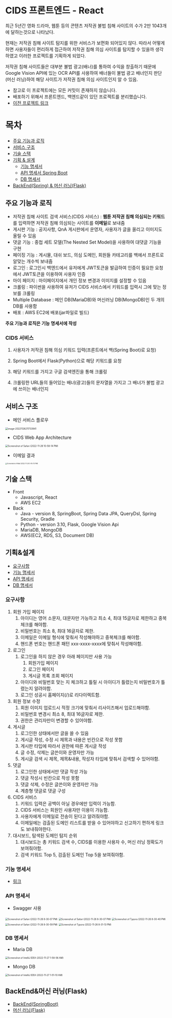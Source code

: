 # CIDS 프론트엔드 - React

최근 5년간 영화 드라마, 웹툰 등의 콘텐츠 저작권 불법 침해 사이트의 수가 2만 1043개에 달하는것으로 나타났다.

현재는 저작권 침해 사이트 탐지를 위한 서비스가 보편화 되어있지 않다. 따라서 어떻게 하면 사용자들이 편리하게 접근하여 저작권 침해 의심 사이트를 탐지할 수 있을까 생각하였고 이러한 프로젝트를 기획하게 되었다.

저작권 침해 사이트들은 대부분 불법 광고(배너)를 통하여 수익을 창출하기 때문에 Google Vision API에 있는 OCR API를 사용하여 배너들이 불법 광고 배너인지 판단(머신 러닝)하여 해당 사이트가 저작권 침해 의심 사이트인지 알 수 있음.



- 참고로 이 프로젝트에는 모든 커밋이 존재하지 않습니다.
- 배포하기 위해서 프론트엔드, 백엔드같이 있던 프로젝트를 분리했습니다.
- [이전 프로젝트 링크](https://github.com/jungwoo-0530/SpringBootApiServer)



# 목차

- [주요 기능과 로직](#주요-기능과-로직)
- [서비스 구조](#서비스-구조)
- [기술 스택](#기술-스택)
- [기획 & 설계](#기획-설계)
  - [기능 명세서](#기능-명세서)
  - [API 명세서 Spring Boot](#API-명세서-Spring-Boot)
  - [DB 명세서](#DB-명세서)
- [BackEnd(Spring) & 머신 러닝(Flask)](#BackEnd머신-러닝Flask) 



## 주요 기능과 로직

- 저작권 침해 사이트 검색 서비스(CIDS 서비스) : **웹툰 저작권 침해 의심되는 키워드**를 입력하면 저작권 침해 의심되는 사이트를 **이메일**로 보내줌
- 게시판 기능 : 공지사항, QnA 게시판에서 운영자, 사용자가 글을 올리고 이미지도 올릴 수 있음
- 댓글 기능 : 중첩 세트 모델(The Nested Set Model)을 사용하여 대댓글 기능을 구현
- 페이징 기능 : 게시물, 대쉬 보드, 의심 도메인, 회원들 카테고리를 백에서 프론트로 알맞는 개수씩 보내줌
- 로그인 : 로그인시 백엔드에서 유저에게 JWT토큰을 발급하여 인증이 필요한 요청에서 JWT토큰을 이용하여 사용자 인증
- 마이 페이지 : 마이페이지에서 개인 정보 변경과 이미지를 설정할 수 있음
- 크롤링 : 파이썬을 사용하여 유저가 CIDS 서비스에서 키워드를 입력시 그에 맞는 정보를 크롤링
- Multiple Database : 메인 DB(MariaDB)와 머신러닝 DB(MongoDB)인 두 개의 DB를 사용함
- 배포 : AWS EC2에 배포(jar파일로 빌드)



**주요 기능과 로직은 기능 명세서에 작성**

### CIDS 서비스

1. 사용자가 저작권 침해 의심 키워드 입력(프론트에서 백(Spring Boot)로 요청)

2. Spring Boot에서 Flask(Python)으로 해당 키워드를 요청
3. 해당 키워드를 가지고 구글 검색엔진을 통해 크롤링
4. 크롤링한 URL들의 들어있는 배너(광고)들의 문자열을 가지고 그 배너가 불법 광고에 쓰이는 배너인지 



## 서비스 구조

- 메인 서비스 플로우

<img src="img/image-20221126211733941.png" alt="image-20221126211733941" style="zoom:50%;" />





- CIDS Web App Architecture

<img src="img/Screenshot of Safari (2022-11-26 10-58-14 PM).png" alt="Screenshot of Safari (2022-11-26 10-58-14 PM)" style="zoom:50%;" />

- 이메일 결과

<img src="img/Screenshot of Mail (2022-11-26 9-16-15 PM).png" alt="Screenshot of Mail (2022-11-26 9-16-15 PM)" style="zoom: 33%;" />



## 기술 스택

- Front
  - Javascript, React
  - AWS EC2
- Back
  - Java - version 8, SpringBoot, Spring Data JPA, QueryDsl, Spring Security, Gradle
  - Python - version 3.10,  Flask, Google Vision Api
  - MariaDB, MongoDB
  - AWS(EC2, RDS, S3,  Document DB)

## 기획&설계

- [요구사항](#요구사항)
- [기능 명세서](https://github.com/jungwoo-0530/CIDS_Spring/blob/main/docs/기능%20명세서.md)
- [API 명세서](#API-명세서)
- [DB 명세서](#DB-명세서)

### 요구사항

1. 회원 가입 페이지
   1. 아이디는 영어 소문자, 대문자만 가능하고 최소 4, 최대 15글자로 제한하고 중복체크를 해야함.
   2. 비밀번호는 최소 8, 최대 16글자로 제한.
   3. 이메일은 이메일 형식에 맞춰서 작성해야하고 중복체크를 해야함.
   4. 핸드폰 번호는 핸드폰 패턴 xxx-xxxx-xxxx에 맞춰서 작성해야함.
2. 로그인
   1. 로그인을 하지 않은 경우 아래 페이지만 사용 가능
      1. 회원가입 페이지
      2. 로그인 페이지
      3. 게시글 목록 조회 페이지
   2. 아이디와 비밀번호 맞는 지 체크하고 틀릴 시 아이디가 틀렸는지 비밀번호가 틀렸는지 알려야함.
   3. 로그인 성공시 홈페이지(/)로 리다이렉트함.
3. 회원 정보 수정
   1. 회원 이미지 업로드시 적정 크기에 맞춰서 리사이즈해서 업로드해야함.
   2. 비밀번호 변경시 최소 8, 최대 16글자로 제한.
   3. 권한은 관리자만이 변경할 수 있어야함.
4. 게시글
   1. 로그인한 상태에서만 글을 쓸 수 있음
   2. 게시글 작성, 수정 시 제목과 내용은 빈칸으로 작성 못함
   3. 게시판 타입에 따라서 권한에 따른 게시글 작성
   4. 글 수정, 삭제는 글쓴이와 운영자만 가능
   5. 게시글 검색 시 제목, 제목&내용, 작성자 타입에 맞춰서 검색할 수 있어야함.
5. 댓글
   1. 로그인한 상태에서만 댓글 작성 가능
   2. 댓글 작성시 빈칸으로 작성 못함
   3. 댓글 삭제, 수정은 글쓴이와 운영자만 가능
   4. 계층형 댓글로 댓글 구성
6. CIDS 서비스
   1. 키워드 입력은 공백이 아닐 경우에만 입력이 가능함.
   2. CIDS 서비스는 회원인 사용자만 이용이 가능함.
   3. 사용자에게 이메일로 전송이 된다고 알려줘야함.
   4. 이메일에는 검출된 도메인 리스트를 받을 수 있어야하고 신고하기 편하게 링크도 보내줘야한다.
7. 대시보드, 탐색된 도메인 탐지 순위
   1. 대시보드는 총 키워드 검색 수, CIDS를 이용한 사용자 수, 머신 러닝 정확도가 보여줘야함.
   2. 검색 키워드 Top 5, 검출된 도메인 Top 5을 보여줘야함.

### 기능 명세서

- [링크](https://github.com/jungwoo-0530/CIDS_Spring/blob/main/docs/기능%20명세서.md)

### API 명세서

- Swagger 사용

<img src="img/Screenshot of Safari (2022-11-26 8-41-52 PM).png" alt="Screenshot of Safari (2022-11-26 8-30-07 PM)" style="zoom:50%;" />

<img src="img/Screenshot of Safari (2022-11-26 8-30-07 PM).png" alt="Screenshot of Safari (2022-11-26 8-30-07 PM)" style="zoom:50%;" />

<img src="img/Screenshot of Typora (2022-11-26 8-30-40 PM).png" alt="Screenshot of Typora (2022-11-26 8-30-40 PM)" style="zoom:50%;" />

<img src="img/Screenshot of Safari (2022-11-26 8-30-59 PM).png" alt="Screenshot of Safari (2022-11-26 8-30-59 PM)" style="zoom:50%;" />

<img src="img/Screenshot of Typora (2022-11-26 8-31-13 PM).png" alt="Screenshot of Typora (2022-11-26 8-31-13 PM)" style="zoom:50%;" />



### DB 명세서



- Maria DB

<img src="img/Screenshot of IntelliJ IDEA (2022-11-27 1-58-56 AM).png" alt="Screenshot of IntelliJ IDEA (2022-11-27 1-58-56 AM)" style="zoom:50%;" />

- Mongo DB

<img src="img/Screenshot of IntelliJ IDEA (2022-11-27 1-51-10 AM).png" alt="Screenshot of IntelliJ IDEA (2022-11-27 1-51-10 AM)" style="zoom:50%;" />

## BackEnd&머신 러닝(Flask)

- [BackEnd(SpringBoot)](https://github.com/jungwoo-0530/CIDS_Spring)
- [머신 러닝(Flask)](https://github.com/jungwoo-0530/CIDS_ML)
